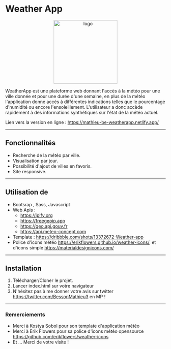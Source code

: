 # Weather App

<p align="center">
    <img src="https://mathieu-be-weatherapp.netlify.app/img/logo.svg" alt="logo" width="200" height="200">
</p>



WeatherApp est une plateforme web donnant l'accès à la météo pour une ville donnée et pour une durée d'une semaine, en plus de la météo l'application donne accès à différentes indications telles que le pourcentage d'humidité ou encore l'ensoleillement. L'utilisateur a donc accède rapidement à des informations synthétiques sur l'état de la météo actuel.

Lien vers la version en ligne : https://mathieu-be-weatherapp.netlify.app/

---

## Fonctionnalités

* Recherche de la météo par ville.
* Visualisation par jour.
* Possibilité d'ajout de villes en favoris.
* Site responsive. 

---

## Utilisation de 

* Bootsrap , Sass, Javascript
* Web Apis :
    - https://ipify.org
    - https://freegeoip.app
    - https://geo.api.gouv.fr
    - https://api.meteo-concept.com
* Template : https://dribbble.com/shots/13372672-Weather-app
* Police d'icons météo https://erikflowers.github.io/weather-icons/, et d'icons simple https://materialdesignicons.com/ 

---

## Installation

1. Télécharger/Cloner le projet.
2. Lancer index.html sur votre navigateur
3. N'hésitez pas à me donner votre avis sur twitter https://twitter.com/BessonMathieu3 en MP !

---

### Remerciements

* Merci à Kostya Sobol pour son template d'application météo
* Merci à Erik Flowers pour sa police d'icons météo opensource https://github.com/erikflowers/weather-icons
* Et ... Merci de votre visite !
